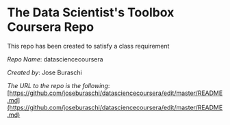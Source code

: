 # The Data Scientist's Toolbox Coursera Repo

This repo has been created to satisfy a class requirement

_Repo Name_: datasciencecoursera

_Created by_: Jose Buraschi

_The URL to the repo is the following_: [https://github.com/joseburaschi/datasciencecoursera/edit/master/README.md](https://github.com/joseburaschi/datasciencecoursera/edit/master/README.md)
